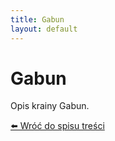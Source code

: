 ```yaml
---
title: Gabun
layout: default
---
```


# Gabun

Opis krainy Gabun.

[⬅️ Wróć do spisu treści](../index.md)
